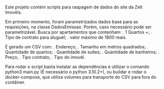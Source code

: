 Este projeto contém scripts para raspagem de dados do site da Zelt Imovéis.

Em primeiro momento, foram parametrizados dados base para as requisições, na classe DadosEmissao. Porém, caso necessário pode ser parametrizável.
Busca por apartamentos que contenham:
. 1 Quartos +;
. Tipo de contrato para aluguel;
. valor máximo de 1800 reais.

É gerado um CSV com:
. Endereço;
. Tamanho em metros quadrados;
. Quantidade de quartos;
. Quantidade de suítes;
. Quantidade de banheiros;
. Preço;
. Tipo contrato;
. Tipo do imovél.

Para rodar o script basta instalar as dependências e utilizar o comando python3 main.py (É necessário o python 3.10.2+), ou buildar e rodar o docker-compose,
que utiliza volumes para transporte do CSV para fora do contâiner.
